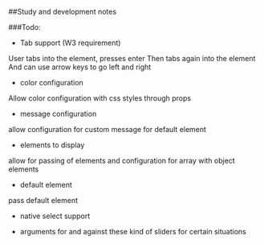 ##Study and development notes

###Todo:


- Tab support (W3 requirement)

User tabs into the element, presses enter
Then tabs again into the element
And can use arrow keys to go left and right


- color configuration

Allow color configuration with css styles through props

- message configuration

allow configuration for custom message for default element

- elements to display

allow for passing of elements and configuration for array with object elements

- default element

pass default element

- native select support

- arguments for and against these kind of sliders for certain situations

